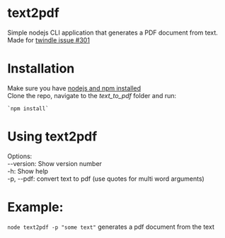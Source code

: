 # text2pdf

Simple nodejs CLI application that generates a PDF document from text.
Made for [twindle issue #301](https://github.com/twindle-co/twindle/issues/301)

# Installation
Make sure you have [nodejs and npm installed](https://nodejs.org/en/download/)  
Clone the repo, navigate to the *text_to_pdf* folder and run:  
    
    `npm install`
    
# Using text2pdf
Options:  
--version: Show version number   
-h: Show help  
-p, --pdf: convert text to pdf (use quotes for multi word arguments)

# Example:
`node text2pdf -p "some text"`  generates a pdf document from the text
